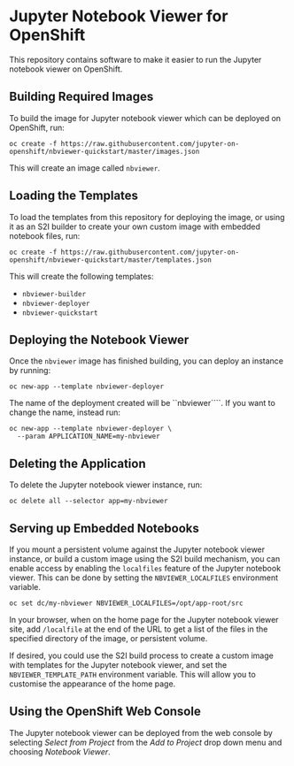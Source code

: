 Jupyter Notebook Viewer for OpenShift
=====================================

This repository contains software to make it easier to run the Jupyter notebook viewer on OpenShift.

Building Required Images
------------------------

To build the image for Jupyter notebook viewer which can be deployed on OpenShift, run:

```
oc create -f https://raw.githubusercontent.com/jupyter-on-openshift/nbviewer-quickstart/master/images.json
```

This will create an image called ``nbviewer``.

Loading the Templates
---------------------

To load the templates from this repository for deploying the image, or using it as an S2I builder to create your own custom image with embedded notebook files, run:

```
oc create -f https://raw.githubusercontent.com/jupyter-on-openshift/nbviewer-quickstart/master/templates.json
```

This will create the following templates:

* ``nbviewer-builder``
* ``nbviewer-deployer``
* ``nbviewer-quickstart``

Deploying the Notebook Viewer
-----------------------------

Once the ``nbviewer`` image has finished building, you can deploy an instance by running:

```
oc new-app --template nbviewer-deployer
```

The name of the deployment created will be ``nbviewer````. If you want to change the name, instead run:

```
oc new-app --template nbviewer-deployer \
  --param APPLICATION_NAME=my-nbviewer
```

Deleting the Application
------------------------

To delete the Jupyter notebook viewer instance, run:

```
oc delete all --selector app=my-nbviewer
```

Serving up Embedded Notebooks
-----------------------------

If you mount a persistent volume against the Jupyter notebook viewer instance, or build a custom image using the S2I build mechanism, you can enable access by enabling the ``localfiles`` feature of the Jupyter notebook viewer. This can be done by setting the ``NBVIEWER_LOCALFILES`` environment variable.

```
oc set dc/my-nbviewer NBVIEWER_LOCALFILES=/opt/app-root/src
```

In your browser, when on the home page for the Jupyter notebook viewer site, add ``/localfile`` at the end of the URL to get a list of the files in the specified directory of the image, or persistent volume.

If desired, you could use the S2I build process to create a custom image with templates for the Jupyter notebook viewer, and set the ``NBVIEWER_TEMPLATE_PATH`` environment variable. This will allow you to customise the appearance of the home page.

Using the OpenShift Web Console
-------------------------------

The Jupyter notebook viewer can be deployed from the web console by selecting _Select from Project_ from the _Add to Project_ drop down menu and choosing _Notebook Viewer_.
